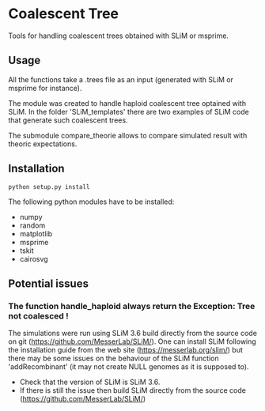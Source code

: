 # Coalescent Tree

Tools for handling coalescent trees obtained with SLiM or msprime.

## Usage

All the functions take a .trees file as an input (generated with SLiM or msprime for instance).

The module was created to handle haploid coalescent tree optained with SLiM. In the folder 'SLiM_templates' there are two examples of SLiM code that generate such coalescent trees.

The submodule compare_theorie allows to compare simulated result with theoric expectations.

## Installation

`python setup.py install`

The following python modules have to be installed:
- numpy
- random
- matplotlib
- msprime
- tskit
- cairosvg

## Potential issues

### The function handle_haploid always return the Exception: Tree not coalesced !

The simulations were run using SLiM 3.6 build directly from the source code on git (https://github.com/MesserLab/SLiM/).
One can install SLiM following the installation guide from the web site (https://messerlab.org/slim/) but there may be some issues on the behaviour of the SLiM function 'addRecombinant' (it may not create NULL genomes as it is supposed to).
- Check that the version of SLiM is SLiM 3.6.
- If there is still the issue then build SLiM directly from the source code (https://github.com/MesserLab/SLiM/)
